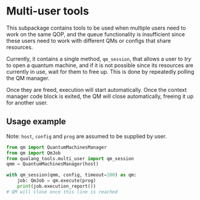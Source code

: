 # Multi-user tools

This subpackage contains tools to be used when multiple users need to work
on the same QOP, and the queue functionality is insufficient since these
users need to work with different QMs or configs that share resources.

Currently, it contains a single method, `qm_session`, that allows a user to _try_ to
open a quantum machine, and if it is not possible since its resources are currently in use,
wait for them to free up. This is done by repeatedly polling the QM manager.

Once they are freed, execution will start automatically.
Once the context manager code block is exited, the QM will close automatically, freeing it up
for another user.

## Usage example

Note: `host`, `config` and `prog` are assumed to be supplied by user.

```python
from qm import QuantumMachinesManager
from qm import QmJob
from qualang_tools.multi_user import qm_session
qmm = QuantumMachinesManager(host)

with qm_session(qmm, config, timeout=100) as qm:
    job: QmJob = qm.execute(prog)
    print(job.execution_report())
# QM will close once this line is reached    
    
```